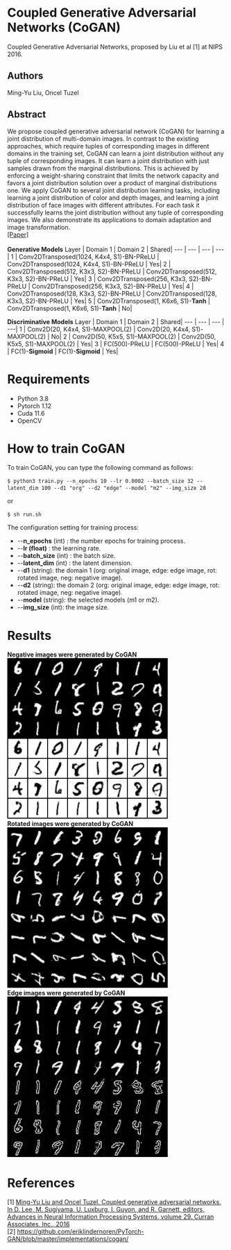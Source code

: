 # Coupled Generative Adversarial Networks (CoGAN)
Coupled Generative Adversarial Networks, proposed by Liu et al [1] at NIPS 2016.
## Authors
Ming-Yu Liu, Oncel Tuzel
## Abstract 
We propose coupled generative adversarial network (CoGAN) for learning a joint distribution of multi-domain images. In contrast to the existing approaches, which require tuples of corresponding images in different domains in the training set, CoGAN can learn a joint distribution without any tuple of corresponding images. It can learn a joint distribution with just samples drawn from the marginal distributions. This is achieved by enforcing a weight-sharing constraint that limits the network capacity and favors a joint distribution solution over a product of marginal distributions one. We apply CoGAN to several joint distribution learning tasks, including learning a joint distribution of color and depth images, and learning a joint distribution of face images with different attributes. For each task it successfully learns the joint distribution without any tuple of corresponding images. We also demonstrate its applications to domain adaptation and image transformation.
<br />
[[Paper]](https://arxiv.org/abs/1606.07536)
<br />
<br />
**Generative Models** 
Layer | Domain 1 | Domain 2 | Shared|
--- | --- | --- | ---|
1   | Conv2DTransposed(1024, K4x4, S1)-BN-PReLU | Conv2DTransposed(1024, K4x4, S1)-BN-PReLU | Yes|
2   | Conv2DTransposed(512, K3x3, S2)-BN-PReLU | Conv2DTransposed(512, K3x3, S2)-BN-PReLU  | Yes|
3   | Conv2DTransposed(256, K3x3, S2)-BN-PReLU | Conv2DTransposed(256, K3x3, S2)-BN-PReLU | Yes|
4   | Conv2DTransposed(128, K3x3, S2)-BN-PReLU | Conv2DTransposed(128, K3x3, S2)-BN-PReLU  | Yes|
5   | Conv2DTransposed(1, K6x6, S1)-**Tanh** | Conv2DTransposed(1, K6x6, S1)-**Tanh** | No|

**Discriminative Models** 
Layer | Domain 1 | Domain 2 | Shared|
--- | --- | --- | ---|
1   | Conv2D(20, K4x4, S1)-MAXPOOL(2) | Conv2D(20, K4x4, S1)-MAXPOOL(2) | No|
2   | Conv2D(50, K5x5, S1)-MAXPOOL(2) | Conv2D(50, K5x5, S1)-MAXPOOL(2) | Yes|
3   | FC(500)-PReLU | FC(500)-PReLU | Yes|
4   | FC(1)-**Sigmoid** | FC(1)-**Sigmoid** | Yes|

# Requirements
- Python 3.8
- Pytorch 1.12
- Cuda 11.6
- OpenCV
# How to train CoGAN
To train CoGAN, you can type the following command as follows:
```
$ python3 train.py --n_epochs 10 --lr 0.0002 --batch_size 32 --latent_dim 100 --d1 "org" --d2 "edge" --model "m2" --img_size 28
```
or 
```
$ sh run.sh
```

The configuration setting for training process: 
<br/>
- --**n_epochs** (int) : the number epochs for training process.  
- --**lr (float)** : the learning rate.
- --**batch_size** (int) : the batch size. 
- --**latent_dim** (int) : the latent dimension. 
- --**d1** (string): the domain 1 (org: original image, edge: edge image, rot: rotated image, neg: negative image). 
- --**d2** (string): the domain 2 (org: original image, edge: edge image, rot: rotated image, neg: negative image).
- --**model** (string): the selected models (m1 or m2). 
- --**img_size** (int): the image size.
# Results
**Negative images were generated by CoGAN**
<br />
![alt text](https://github.com/VoHoangAnh/Mnist_cogan/blob/develop/mnistm/156000.png?raw=true)
<br />
**Rotated images were generated by CoGAN**
<br />
![alt text](https://github.com/VoHoangAnh/Mnist_cogan/blob/develop/mnistm/rotate_m1.png?raw=true)
<br />
**Edge images were generated by CoGAN**
<br />
![alt text](https://github.com/VoHoangAnh/Mnist_cogan/blob/develop/mnistm/edge_m1.png?raw=true)
# References
[1] [Ming-Yu Liu and Oncel Tuzel. Coupled generative adversarial networks. In D. Lee, M. Sugiyama,
U. Luxburg, I. Guyon, and R. Garnett, editors, Advances in Neural Information Processing
Systems, volume 29. Curran Associates, Inc., 2016](https://arxiv.org/abs/1606.07536) 
<br />
[2] https://github.com/eriklindernoren/PyTorch-GAN/blob/master/implementations/cogan/
